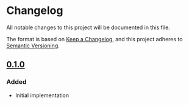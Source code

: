 # Changelog
All notable changes to this project will be documented in this file.

The format is based on [Keep a Changelog](https://keepachangelog.com/en/1.0.0/),
and this project adheres to [Semantic Versioning](https://semver.org/spec/v2.0.0.html).

## [0.1.0]

### Added
- Initial implementation

[0.1.0]: https://github.com/piraeusdatastore/linstor-affinity-controller/releases/tag/v0.1.0

